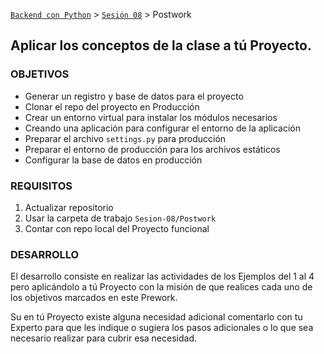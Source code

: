 [`Backend con Python`](../../Readme.md) > [`Sesión 08`](../Readme.md) > Postwork
## Aplicar los conceptos de la clase a tú Proyecto.

### OBJETIVOS
- Generar un registro y base de datos para el proyecto
- Clonar el repo del proyecto en Producción
- Crear un entorno virtual para instalar los módulos necesarios
- Creando una aplicación para configurar el entorno de la aplicación
- Preparar el archivo `settings.py` para producción
- Preparar el entorno de producción para los archivos estáticos
- Configurar la base de datos en producción

### REQUISITOS
1. Actualizar repositorio
1. Usar la carpeta de trabajo `Sesion-08/Postwork`
1. Contar con repo local del Proyecto funcional

### DESARROLLO
El desarrollo consiste en realizar las actividades de los Ejemplos del 1 al 4 pero aplicándolo a tú Proyecto con la misión de que realices cada uno de los objetivos marcados en este Prework.

Su en tú Proyecto existe alguna necesidad adicional comentarlo con tu Experto para que les indique o sugiera los pasos adicionales o lo que sea necesario realizar para cubrir esa necesidad.
